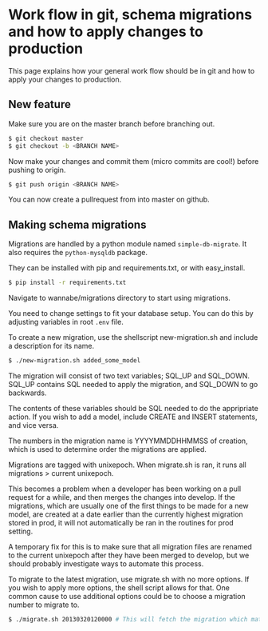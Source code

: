 # Work flow in git, schema migrations and how to apply changes to production

This page explains how your general work flow should be in git and how to apply your changes to production.

## New feature

Make sure you are on the master branch before branching out.

```bash
$ git checkout master
$ git checkout -b <BRANCH NAME>
```

Now make your changes and commit them (micro commits are cool!) before pushing to origin.

```bash
$ git push origin <BRANCH NAME>
```

You can now create a pullrequest from <BRANCH NAME> into master on github.

## Making schema migrations

Migrations are handled by a python module named `simple-db-migrate`. It also requires the `python-mysqldb` package.

They can be installed with pip and requirements.txt, or with easy_install.

```bash
$ pip install -r requirements.txt
```

Navigate to wannabe/migrations directory to start using migrations.

You need to change settings to fit your database setup. You can do this by adjusting variables in root `.env` file.

To create a new migration, use the shellscript new-migration.sh and include a description for its name.

```bash
$ ./new-migration.sh added_some_model
```

The migration will consist of two text variables; SQL_UP and SQL_DOWN. SQL_UP contains SQL needed to apply the migration, and SQL_DOWN to go backwards.

The contents of these variables should be SQL needed to do the appripriate action. If you wish to add a model, include CREATE and INSERT statements, and vice versa.

The numbers in the migration name is YYYYMMDDHHMMSS of creation, which is used to determine order the migrations are applied.

Migrations are tagged with unixepoch. When migrate.sh is ran, it runs all migrations > current unixepoch.

This becomes a problem when a developer has been working on a pull request for a while, and then merges the changes into develop.
If the migrations, which are usually one of the first things to be made for a new model, are created at a date earlier than the currently highest migration stored in prod, it will not automatically be ran in the routines for prod setting.

A temporary fix for this is to make sure that all migration files are renamed to the current unixepoch after they have been merged to develop, but we should probably investigate ways to automate this process.

To migrate to the latest migration, use migrate.sh with no more options. If you wish to apply more options, the shell script allows for that.
One common cause to use additional options could be to choose a migration number to migrate to.

```bash
$ ./migrate.sh 20130320120000 # This will fetch the migration which matches the timestamp.
```
